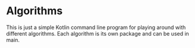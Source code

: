 # Algorithms
This is just a simple Kotlin command line program for playing around with different algorithms. Each algorithm is its
own package and can be used in main.